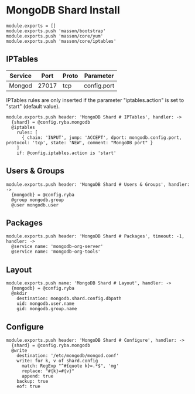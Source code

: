 
# MongoDB Shard Install

    module.exports = []
    module.exports.push 'masson/bootstrap'
    module.exports.push 'masson/core/yum'
    module.exports.push 'masson/core/iptables'

## IPTables

| Service       | Port  | Proto | Parameter       |
|---------------|-------|-------|-----------------|
| Mongod        | 27017 |  tcp  |  config.port    |

IPTables rules are only inserted if the parameter "iptables.action" is set to
"start" (default value).

    module.exports.push header: 'MongoDB Shard # IPTables', handler: ->
      {shard} = @config.ryba.mongodb
      @iptables
        rules: [
          { chain: 'INPUT', jump: 'ACCEPT', dport: mongodb.config.port, protocol: 'tcp', state: 'NEW', comment: "MongoDB port" }
        ]
        if: @config.iptables.action is 'start'

## Users & Groups

    module.exports.push header: 'MongoDB Shard # Users & Groups', handler: ->
      {mongodb} = @config.ryba
      @group mongodb.group
      @user mongodb.user

## Packages

    module.exports.push header: 'MongoDB Shard # Packages', timeout: -1, handler: ->
      @service name: 'mongodb-org-server'
      @service name: 'mongodb-org-tools'

## Layout

    module.exports.push name: 'MongoDB Shard # Layout', handler: ->
      {mongodb} = @config.ryba
      @mkdir
        destination: mongodb.shard.config.dbpath
        uid: mongodb.user.name
        gid: mongodb.group.name

## Configure

    module.exports.push header: 'MongoDB Shard # Configure', handler: ->
      {shard} = @config.ryba.mongodb
      @write
        destination: '/etc/mongodb/mongod.conf'
        write: for k, v of shard.config
          match: RegExp "^#{quote k}=.*$", 'mg'
          replace: "#{k}=#{v}"
          append: true
        backup: true
        eof: true
